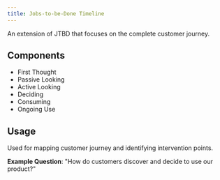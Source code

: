 ```yaml
---
title: Jobs-to-be-Done Timeline
---
```


An extension of JTBD that focuses on the complete customer journey.

## Components
- First Thought
- Passive Looking
- Active Looking
- Deciding
- Consuming
- Ongoing Use

## Usage
Used for mapping customer journey and identifying intervention points.

**Example Question**: "How do customers discover and decide to use our product?"
